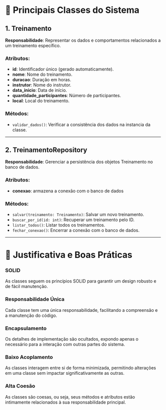 # 🧱 Principais Classes do Sistema

## 1. Treinamento
**Responsabilidade**: Representar os dados e comportamentos relacionados a um treinamento específico.

### Atributos:
- **id**: Identificador único (gerado automaticamente).
- **nome**: Nome do treinamento.
- **duracao**: Duração em horas.
- **instrutor**: Nome do instrutor.
- **data_inicio**: Data de início.
- **quantidade_participantes**: Número de participantes.
- **local**: Local do treinamento.

### Métodos:
- `validar_dados()`: Verificar a consistência dos dados na instancia da classe.

---

## 2. TreinamentoRepository
**Responsabilidade**: Gerenciar a persistência dos objetos Treinamento no banco de dados.

### Atributos:
- **conexao**: armazena a conexão com o banco de dados

### Métodos:
- `salvar(treinamento: Treinamento)`: Salvar um novo treinamento.
- `buscar_por_id(id: int)`: Recuperar um treinamento pelo ID.
- `listar_todos()`: Listar todos os treinamentos.
- `fechar_conexao()`: Encerrar a conexão com o banco de dados.

---


# 🧭 Justificativa e Boas Práticas

### SOLID
As classes seguem os princípios SOLID para garantir um design robusto e de fácil manutenção.

### Responsabilidade Única
Cada classe tem uma única responsabilidade, facilitando a compreensão e a manutenção do código.

### Encapsulamento
Os detalhes de implementação são ocultados, expondo apenas o necessário para a interação com outras partes do sistema.

### Baixo Acoplamento
As classes interagem entre si de forma minimizada, permitindo alterações em uma classe sem impactar significativamente as outras.

### Alta Coesão
As classes são coesas, ou seja, seus métodos e atributos estão intimamente relacionados à sua responsabilidade principal.
